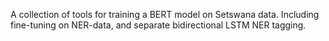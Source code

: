 A collection of tools for training a BERT model on Setswana data. Including fine-tuning on NER-data, and separate bidirectional LSTM NER tagging.
